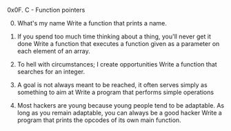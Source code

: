 0x0F. C - Function pointers

0. What's my name
Write a function that prints a name.

1. If you spend too much time thinking about a thing, you'll never get it done
Write a function that executes a function given as a parameter on each element of an array.

2. To hell with circumstances; I create opportunities
Write a function that searches for an integer.

3. A goal is not always meant to be reached, it often serves simply as something to aim at
Write a program that performs simple operations

4. Most hackers are young because young people tend to be adaptable. As long as you remain adaptable, you can always be a good hacker
Write a program that prints the opcodes of its own main function.
